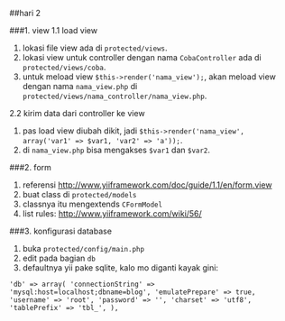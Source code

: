 ##hari 2

###1. view
1.1 load view
1. lokasi file view ada di `protected/views`.
2. lokasi view untuk controller dengan nama `CobaController` ada di `protected/views/coba`.
3. untuk meload view `$this->render('nama_view');`, akan meload view dengan nama `nama_view.php` di `protected/views/nama_controller/nama_view.php`.

2.2 kirim data dari controller ke view
1. pas load view diubah dikit, jadi `$this->render('nama_view', array('var1' => $var1, 'var2' => 'a'));`.
2. di `nama_view.php` bisa mengakses `$var1` dan `$var2`.

###2. form
1. referensi http://www.yiiframework.com/doc/guide/1.1/en/form.view
2. buat class di `protected/models`
3. classnya itu mengextends `CFormModel`
4. list rules: http://www.yiiframework.com/wiki/56/

###3. konfigurasi database
1. buka `protected/config/main.php`
2. edit pada bagian `db`
3. defaultnya yii pake sqlite, kalo mo diganti kayak gini:

`'db' => array(
    'connectionString' => 'mysql:host=localhost;dbname=blog',
    'emulatePrepare' => true,
    'username' => 'root',
    'password' => '',
    'charset' => 'utf8',
    'tablePrefix' => 'tbl_',
),`

